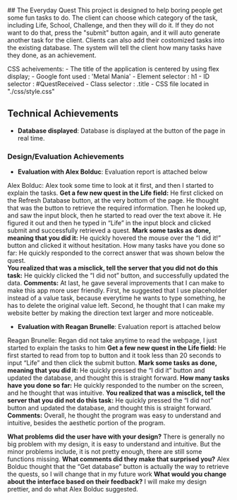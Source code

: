 ​​## The Everyday Quest
This project is designed to help boring people get some fun tasks to do. The client can choose which category of the task, including Life, School, Challenge, and then they will do it. If they do not want to do that, press the "submit" button again, and it will auto generate another task for the client. Clients can also add their costomized tasks into the existing database. The system will tell the client how many tasks have they done, as an achievement.

CSS acheivements:
    - The title of the application is centered by using flex display;
    - Google font used : 'Metal Mania'
    - Element selector : h1
    - ID selector : #QuestReceived
    - Class selector : .title
    - CSS file located in "./css/style.css"
## Technical Achievements
- **Database displayed**: Database is displayed at the button of the page in real time.

### Design/Evaluation Achievements
- **Evaluation with Alex Bolduc**: Evaluation report is attached below

Alex Bolduc:
Alex took some time to look at it first, and then I started to explain the tasks.
**Get a few new quest in the Life field:**
	He first clicked on the Refresh Database button, at the very bottom of the page. He thought that was the button to retrieve the required information. Then he looked up, and saw the input block, then he started to read over the text above it. He figured it out and then he typed in “Life” in the input block and clicked submit and successfully retrieved a quest.
**Mark some tasks as done, meaning that you did it:**
	He quickly hovered the mouse over the “I did it!” button and clicked it without hesitation.
How many tasks have you done so far:
He quickly responded to the correct answer that was shown below the quest.	
**You realized that was a misclick, tell the server that you did not do this task:**
	He quickly clicked the “I did not” button, and successfully updated the data.
**Comments:**
At last, he gave several improvements that I can make to make this app more user friendly.
First, he suggested that I use placeholder instead of a value task, because everytime he wants to type something, he has to delete the original value left.
Second, he thought that I can make my website better by making the direction text larger and more noticeable.

- **Evaluation with Reagan Brunelle**: Evaluation report is attached below

Reagan Brunelle:
Regan did not take anytime to read the webpage, I just started to explain the tasks to him
**Get a few new quest in the Life field:**
	He first started to read from top to button and it took less than 20 seconds to input “Life” and then click the submit button.
**Mark some tasks as done, meaning that you did it:**
	He quickly pressed the “I did it” button and updated the database, and thought this is straight forward.
**How many tasks have you done so far:**
	He quickly responded to the number on the screen, and he thought that was intuitive.
**You realized that was a misclick, tell the server that you did not do this task:**
	He quickly pressed the “I did not” button and updated the database, and thought this is straight forward.
**Comments:**
Overall, he thought the program was easy to understand and intuitive, besides the aesthetic portion of the program.

**What problems did the user have with your design?**
There is generally no big problem with my design, it is easy to understand and intuitive. But the minor problems include, it is not pretty enough, there are still some functions missing.
**What comments did they make that surprised you?**
Alex Bolduc thought that the “Get database” button is actually the way to retrieve the quests, so I will change that in my future work
**What would you change about the interface based on their feedback?**
I will make my design prettier, and do what Alex Bolduc suggested.
